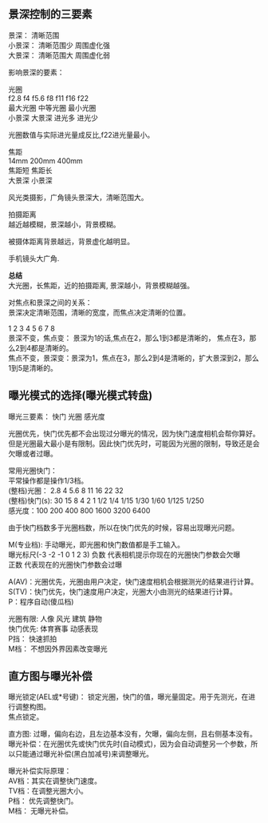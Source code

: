 ## 景深控制的三要素  
景深： 清晰范围  
小景深：  清晰范围少 周围虚化强  
大景深：  清晰范围大 周围虚化弱  

影响景深的要素：  

光圈  
f2.8   f4   f5.6   f8   f11   f16   f22  
最大光圈        中等光圈         最小光圈  
小景深                           大景深
进光多                            进光少  

光圈数值与实际进光量成反比,f22进光量最小。  


焦距  
14mm        200mm          400mm  
焦距短                     焦距长  
大景深                     小景深  

风光类摄影，广角镜头景深大，清晰范围大。  

拍摄距离  
越近越模糊，景深越小，背景模糊。  

被摄体距离背景越远，背景虚化越明显。  

手机镜头大广角.

**总结**  
大光圈，长焦距，近的拍摄距离, 景深越小，背景模糊越强。  

对焦点和景深之间的关系：  
景深决定清晰范围，清晰的宽度，而焦点决定清晰的位置。  

1  2  3  4  5  6  7  8  
景深不变，焦点变：  景深为1的话,焦点在2，那么1到3都是清晰的， 焦点在3，那么2到4都是清晰的。  
焦点不变，景深变：景深为1，焦点在3，那么2到4是清晰的，扩大景深到2，那么1到5是清晰的。  

## 曝光模式的选择(曝光模式转盘)  
曝光三要素： 快门 光圈 感光度  

光圈优先，快门优先都不会出现过分曝光的情况，因为快门速度相机会帮你算好。但是光圈最大最小是有限制。因此快门优先时，可能因为光圈的限制，导致还是会欠曝或者过曝。  

常用光圈快门：  
平常操作都是操作1/3档。  
(整档)光圈：   2.8  4  5.6  8  11  16  22  32  
(整档)快门(s): 30   15 8    4  2    1 1/2  1/4  1/15 1/30 1/60 1/125  1/250  
感光度：100  200  400  800  1600  3200  6400  

由于快门档数多于光圈档数，所以在快门优先的时候，容易出现曝光问题。  



M(专业档): 手动曝光，即光圈和快门数值都是手工输入。  
曝光标尺(-3 -2 -1 0 1 2 3)
负数 代表相机提示你现在的光圈快门参数会欠曝  
正数 代表现在的光圈快门参数会过曝  

A(AV)：光圈优先，光圈由用户决定，快门速度相机会根据测光的结果进行计算。  
S(TV)：快门优先，快门速度用户决定，光圈大小由测光的结果进行计算。  
P：程序自动(傻瓜档)  

光圈有限: 人像 风光 建筑  静物  
快门优先: 体育赛事 动感表现  
P挡： 快速抓拍  
M档： 不想因外界因素改变曝光  

## 直方图与曝光补偿  

曝光锁定(AEL或*号键)： 锁定光圈，快门的值，曝光量固定。用于先测光，在进行调整构图。    
焦点锁定。  

直方图: 过曝，偏向右边，且左边基本没有，欠曝，偏向左侧，且右侧基本没有。  
曝光补偿：在光圈优先或快门优先时(自动模式)，因为会自动调整另一个参数，所以只能通过曝光补偿(黑白加减号)来调整曝光。  

曝光补偿实际原理：  
AV档：其实在调整快门速度。  
TV档：在调整光圈大小。  
P档： 优先调整快门。  
M档： 无曝光补偿。  